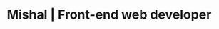 ---
title: "Mishal | Front-end web developer"
description: "Mishal | Front-end web developer"
draft: false
---